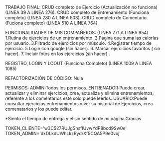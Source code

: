 TRABAJO FINAL:
CRUD completo de Ejercicio (Actualización no funciona) (LINEA 39 A LINEA 276).
CRUD completo de Entrenamiento (Funciona completo) (LINEA 280 A LINEA 503).
CRUD completo de Comentario. (Fuciona completo) (LINEA 510 A LINEA 764)


FUNCIONALIDADES DE MIS COMPAÑEROS:
(LINEA  771 A LINEA 954)
1.Rutina de ejercicios de un entrenamiento.
2.Página que suma las calorías por usuario.
3.Filtrado de ejercicios por músculo.
4.Registrar tiempo de ejercicio.
5.Login con google (sin hacer).
6. Marcar ejercicios favoritos ( sin hacer).
7. Incluir fotos en los ejercicios (sin hacer) .



 REGISTRO, LOGIN Y LOOUT (Funciona Completo)
 (LINEA 1009 A LINEA 1085)


REFACTORIZACIÓN DE CÓDIGO: Nula


 PERMISOS:
 ADMIN:Todos los permisos.
 ENTRENADOR:Puede crear, actualizar y eliminar ejercicios, crea, actualiza y elimina entrenamientos, referente a los comentarios este solo puede leerlos.
 USUARIO:Puede consultar ejercicios,entrenamientos y ver su historial de Ejercicios, crea comenatarios y los puede editar.



 *Siento el tiempo de entrega y el sin sentido de mi página.Gracias

TOKEN_CLIENTE='w3C527RUJgSnsfIUvwYdP8bcd9Sw0e'
TOKEN_ADMIN='dxDLkdUWhLkzRydrXf5CQA5P9e0voj'